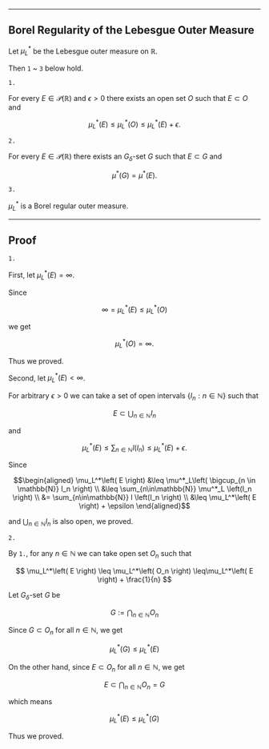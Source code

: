 
---
Borel Regularity of the Lebesgue Outer Measure
---

Let $\mu^*_L$ be the Lebesgue outer measure on $\mathbb{R}$.

Then `1` ~ `3` below hold.

`1.`

For every $E\in\mathcal{P}(\mathbb{R})$ and $\epsilon>0$ there exists an open set $O$ such that $E \subset O$ and

$$
\mu^*_L(E)
\leq 
\mu^*_L(O)
\leq
\mu^*_L(E) + \epsilon.
$$

`2.`

For every $E\in\mathcal{P}(\mathbb{R})$ there exists an $G_\delta$-set $G$ such that $E \subset G$ and

$$ 
\mu^*(G)=\mu^*(E).
$$


`3.`

$\mu^*_L$ is a Borel regular outer measure.


---
Proof
---

`1.`

First, let $\mu^*_L(E)=\infty$.

Since

$$
\infty
= \mu^*_L(E)
\leq \mu^*_L(O)
$$

we get

$$
\mu^*_L(O) = \infty.
$$

Thus we proved.

Second, let $\mu^*_L(E)<\infty$.

For arbitrary $\epsilon > 0$ we can take a set of open intervals $\{I_n: n \in \mathbb{N}\}$ such that

$$
E \subset \bigcup_{n\in\mathbb{N}} I_n
$$

and

$$
\mu_L^*\left( E \right)
\leq \sum_{n \in \mathbb{N}}l\left( I_n \right)
\leq \mu_L^*\left( E \right) + \epsilon.
$$

Since

$$\begin{aligned}
\mu_L^*\left( E \right)
&\leq \mu^*_L\left( \bigcup_{n \in \mathbb{N}} I_n \right) \\
&\leq \sum_{n\in\mathbb{N}} \mu^*_L \left(I_n \right) \\
&= \sum_{n\in\mathbb{N}} l \left(I_n \right) \\
&\leq \mu_L^*\left( E \right) + \epsilon
\end{aligned}$$

and $\bigcup_{n \in \mathbb{N}} I_n$ is also open, we proved.


`2.`

By `1.`, for any $n\in\mathbb{N}$ we can take open set $O_n$ such that

$$
\mu_L^*\left( E \right)
\leq \mu_L^*\left( O_n \right)
\leq\mu_L^*\left( E \right) + \frac{1}{n}
$$

Let $G_{\delta}$-set $G$ be

$$
G:=\bigcap_{n\in\mathbb{N}} O_n
$$

Since $G\subset O_n$ for all $n \in \mathbb{N}$, we get

$$
\mu^*_L(G) \leq \mu^*_L(E)
$$

On the other hand, since $E\subset O_n$ for all $n \in \mathbb{N}$, we get

$$
E\subset \bigcap_{n\in\mathbb{N}} O_n =G
$$

which means

$$
\mu^*_L(E) \leq \mu^*_L(G)
$$

Thus we proved.
